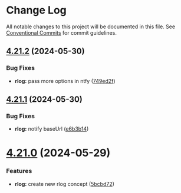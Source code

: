 # Change Log

All notable changes to this project will be documented in this file.
See [Conventional Commits](https://conventionalcommits.org) for commit guidelines.

## [4.21.2](https://github.com/lskjs/libs/compare/v4.21.1...v4.21.2) (2024-05-30)


### Bug Fixes

* **rlog:** pass more options in ntfy ([749ed2f](https://github.com/lskjs/libs/commit/749ed2faade433bad3333a16e70b9e28b956b356))





## [4.21.1](https://github.com/lskjs/libs/compare/v4.21.0...v4.21.1) (2024-05-30)


### Bug Fixes

* **rlog:** notify baseUrl ([e6b3b14](https://github.com/lskjs/libs/commit/e6b3b14475bd8493162a6ca435ce725aba8c58f3))





# [4.21.0](https://github.com/lskjs/libs/compare/v4.20.0...v4.21.0) (2024-05-29)


### Features

* **rlog:** create new rlog concept ([5bcbd72](https://github.com/lskjs/libs/commit/5bcbd7208171a76855dc62b99df6a9b03ec1d4a3))
